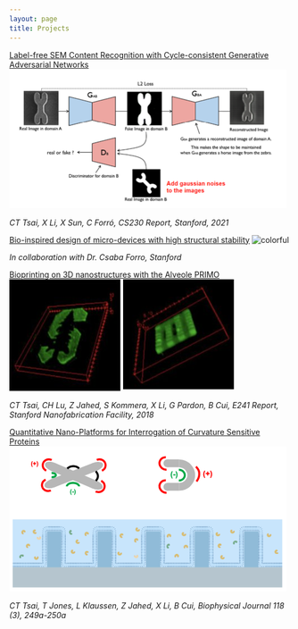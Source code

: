 ```yaml
---
layout: page
title: Projects
---
```

[Label-free SEM Content Recognition with Cycle-consistent Generative Adversarial Networks](https://github.com/tingtsai/SEM-Recognition)<br>
![CycleGAN for SEM recognition](/assets/img/CycleGAN.png)

*CT Tsai, X Li, X Sun, C Forró, CS230 Report, Stanford, 2021*

[Bio-inspired design of micro-devices with high structural stability]()
![colorful](video/colorful_resize.gif)

*In collaboration with Dr. Csaba Forro, Stanford*


[Bioprinting on 3D nanostructures with the Alveole PRIMO](https://snfexfab.stanford.edu/snf/projects/bioprinting-on-3d-nanostructures-with-alveole-primo)<br>
![Stanford Logo](/assets/img/PRIMO-1.jpg) ![Printing on nanostructures](/assets/img/PRIMOnano-1.jpg)

*CT Tsai, CH Lu, Z Jahed, S Kommera, X Li, G Pardon, B Cui, E241 Report, Stanford Nanofabrication Facility, 2018*

[Quantitative Nano-Platforms for Interrogation of Curvature Sensitive Proteins](https://www.cell.com/biophysj/pdf/S0006-3495(19)32394-X.pdf)<br>
![Nano-sensing platform](/assets/img/nanosensing.png) 

*CT Tsai, T Jones, L Klaussen, Z Jahed, X Li, B Cui, Biophysical Journal 118 (3), 249a-250a* 

 
